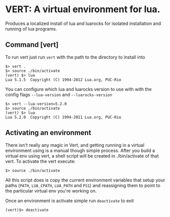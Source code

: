 # VERT: A virtual environment for lua.

Produces a localized install of lua and luarocks for isolated installation and
running of lua programs.

## Command [vert]

To run vert just run `vert` with the path to the directory to install into

    $> vert .
    $> source ./bin/activate
    (vert) $> lua
    Lua 5.1.5  Copyright (C) 1994-2012 Lua.org, PUC-Rio

You can configure which lua and luarocks version to use with with the config
flags `--lua-version` and `--luarocks-version`

    $> vert --lua-version=5.2.0
    $> source ./bin/activate
    (vert) $> lua
    Lua 5.2.0  Copyright (C) 1994-2011 Lua.org, PUC-Rio

## Activating an environment

There isn't really any magic in Vert, and getting running in a virtual
environment using is a manual though simple process. After you build a virtual
env using vert, a shell script will be created in ./bin/activate of that vert.
To activate the vert execute:

    $> source ./bin/activate

All this script does is copy the current environment variables that setup your
paths (`PATH`, `LUA_CPATH`, `LUA_PATH` and `PS1`) and reassigning them to point
to the particular virtual env you're working on.

Once an environment is activate simple run `deactivate` to exit

    (vert)$> deactivate
